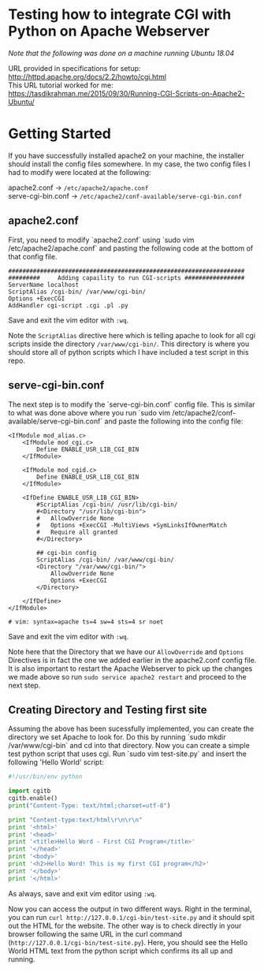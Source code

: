 # Testing how to integrate CGI with Python on Apache Webserver

*Note that the following was done on a machine running Ubuntu 18.04*

URL provided in specifications for setup: http://httpd.apache.org/docs/2.2/howto/cgi.html <br/>
This URL tutorial worked for me: https://tasdikrahman.me/2015/09/30/Running-CGI-Scripts-on-Apache2-Ubuntu/


# Getting Started

If you have successfully installed apache2 on your machine, the installer should install the config files somewhere. In my case, the two config files I had to modify were located at the following: 

apache2.conf -> ```/etc/apache2/apache.conf```<br/>
serve-cgi-bin.conf -> ```/etc/apache2/conf-available/serve-cgi-bin.conf```<br/>


<h2> apache2.conf </h2>
First, you need to modify `apache2.conf` using `sudo vim /etc/apache2/apache.conf` and pasting the following code at the bottom of that config file.

```
###################################################################
#########     Adding capaility to run CGI-scripts #################
ServerName localhost
ScriptAlias /cgi-bin/ /var/www/cgi-bin/
Options +ExecCGI
AddHandler cgi-script .cgi .pl .py
```
Save and exit the vim editor with `:wq`.

Note the `ScriptAlias` directive here which is telling apache to look for all cgi scripts inside the directory `/var/www/cgi-bin/`. This directory is where you should store all of python scripts which I have included a test script in this repo.


<h2> serve-cgi-bin.conf </h2>
The next step is to modify the `serve-cgi-bin.conf` config file. This is similar to what was done above where you run `sudo vim /etc/apache2/conf-available/serve-cgi-bin.conf` and paste the following into the config file:

```
<IfModule mod_alias.c>
	<IfModule mod_cgi.c>
		Define ENABLE_USR_LIB_CGI_BIN
	</IfModule>

	<IfModule mod_cgid.c>
		Define ENABLE_USR_LIB_CGI_BIN
	</IfModule>

	<IfDefine ENABLE_USR_LIB_CGI_BIN>
		#ScriptAlias /cgi-bin/ /usr/lib/cgi-bin/
		#<Directory "/usr/lib/cgi-bin">
		#	AllowOverride None
		#	Options +ExecCGI -MultiViews +SymLinksIfOwnerMatch
		#	Require all granted
		#</Directory>

		## cgi-bin config
		ScriptAlias /cgi-bin/ /var/www/cgi-bin/
	    <Directory "/var/www/cgi-bin/">
	        AllowOverride None
	        Options +ExecCGI 
	    </Directory>

	</IfDefine>
</IfModule>

# vim: syntax=apache ts=4 sw=4 sts=4 sr noet
```
Save and exit the vim editor with `:wq`.


Note here that the Directory that we have our `AllowOverride` and `Options` Directives is in fact the one we added earlier in the apache2.conf config file. It is also important to restart the Apache Webserver to pick up the changes we made above so run `sudo service apache2 restart` and proceed to the next step.


<h2> Creating Directory and Testing first site </h2>
Assuming the above has been sucessfully implemented, you can create the directory we set Apache to look for. Do this by running `sudo mkdir /var/www/cgi-bin` and cd into that directory. Now you can create a simple test python script that uses cgi. Run `sudo vim test-site.py` and insert the following 'Hello World' script:

```python
#!/usr/bin/env python

import cgitb
cgitb.enable()    
print("Content-Type: text/html;charset=utf-8")

print "Content-type:text/html\r\n\r\n"
print '<html>'
print '<head>'
print '<title>Hello Word - First CGI Program</title>'
print '</head>'
print '<body>'
print '<h2>Hello Word! This is my first CGI program</h2>'
print '</body>'
print '</html>'
```
As always, save and exit vim editor using `:wq`. 

Now you can access the output in two different ways. Right in the terminal, you can run `curl http://127.0.0.1/cgi-bin/test-site.py` and it should spit out the HTML for the website. The other way is to check directly in your browser following the same URL in the curl command (`http://127.0.0.1/cgi-bin/test-site.py`). Here, you should see the Hello World HTML text from the python script which confirms its all up and running.
